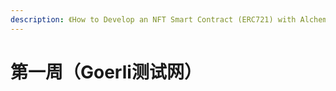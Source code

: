 ```yaml
---
description: 《How to Develop an NFT Smart Contract (ERC721) with Alchemy》
---
```


# 第一周（Goerli测试网）

